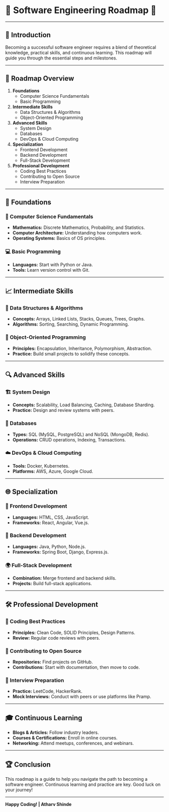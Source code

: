 # 🌟 Software Engineering Roadmap 🌟

---

## 🚀 Introduction

Becoming a successful software engineer requires a blend of theoretical knowledge, practical skills, and continuous learning. This roadmap will guide you through the essential steps and milestones.

---

## 📅 Roadmap Overview

1. **Foundations**
   - Computer Science Fundamentals
   - Basic Programming
2. **Intermediate Skills**
   - Data Structures & Algorithms
   - Object-Oriented Programming
3. **Advanced Skills**
   - System Design
   - Databases
   - DevOps & Cloud Computing
4. **Specialization**
   - Frontend Development
   - Backend Development
   - Full-Stack Development
5. **Professional Development**
   - Coding Best Practices
   - Contributing to Open Source
   - Interview Preparation

---

## 🏁 Foundations

### 📘 Computer Science Fundamentals
- **Mathematics:** Discrete Mathematics, Probability, and Statistics.
- **Computer Architecture:** Understanding how computers work.
- **Operating Systems:** Basics of OS principles.

### 💻 Basic Programming
- **Languages:** Start with Python or Java.
- **Tools:** Learn version control with Git.

---

## 📈 Intermediate Skills

### 🧩 Data Structures & Algorithms
- **Concepts:** Arrays, Linked Lists, Stacks, Queues, Trees, Graphs.
- **Algorithms:** Sorting, Searching, Dynamic Programming.

### 🎨 Object-Oriented Programming
- **Principles:** Encapsulation, Inheritance, Polymorphism, Abstraction.
- **Practice:** Build small projects to solidify these concepts.

---

## 🔍 Advanced Skills

### 🏗️ System Design
- **Concepts:** Scalability, Load Balancing, Caching, Database Sharding.
- **Practice:** Design and review systems with peers.

### 💾 Databases
- **Types:** SQL (MySQL, PostgreSQL) and NoSQL (MongoDB, Redis).
- **Operations:** CRUD operations, Indexing, Transactions.

### ☁️ DevOps & Cloud Computing
- **Tools:** Docker, Kubernetes.
- **Platforms:** AWS, Azure, Google Cloud.

---

## 🌐 Specialization

### 🎨 Frontend Development
- **Languages:** HTML, CSS, JavaScript.
- **Frameworks:** React, Angular, Vue.js.

### 🔧 Backend Development
- **Languages:** Java, Python, Node.js.
- **Frameworks:** Spring Boot, Django, Express.js.

### 🌍 Full-Stack Development
- **Combination:** Merge frontend and backend skills.
- **Projects:** Build full-stack applications.

---

## 🛠️ Professional Development

### 🧹 Coding Best Practices
- **Principles:** Clean Code, SOLID Principles, Design Patterns.
- **Review:** Regular code reviews with peers.

### 🌱 Contributing to Open Source
- **Repositories:** Find projects on GitHub.
- **Contributions:** Start with documentation, then move to code.

### 🎯 Interview Preparation
- **Practice:** LeetCode, HackerRank.
- **Mock Interviews:** Conduct with peers or use platforms like Pramp.

---

## 🎓 Continuous Learning

- **Blogs & Articles:** Follow industry leaders.
- **Courses & Certifications:** Enroll in online courses.
- **Networking:** Attend meetups, conferences, and webinars.

---

## 🏆 Conclusion

This roadmap is a guide to help you navigate the path to becoming a software engineer. Continuous learning and practice are key. Good luck on your journey!

---

**Happy Coding! | Atharv Shinde**
